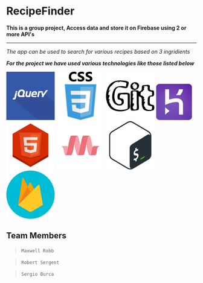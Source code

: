 # RecipeFinder

**This is a group project, Access data and store it on Firebase using 2 or more API's**

---

_The app can be used to search for various recipes based on 3 ingridients_ 


_**For the project we have used various technologies like those listed below**_

![](./assets/images/jquery.png)
![](./assets/images/css.png)
![](./assets/images/Git2.png)
![](./assets/images/heroku.png)
![](./assets/images/html5.png)
![](./assets/images/materialize.png)
![](./assets/images/bash.png)
![](./assets/images/firebase.png)



## Team Members

> `Maxwell Robb`

> `Robert Sergent`

> `Sergio Burca`
